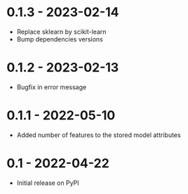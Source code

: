# 0.1.3 - 2023-02-14
- Replace sklearn by scikit-learn
- Bump dependencies versions

# 0.1.2 - 2023-02-13
- Bugfix in error message

# 0.1.1 - 2022-05-10
- Added number of features to the stored model attributes

# 0.1 - 2022-04-22
- Initial release on PyPI
